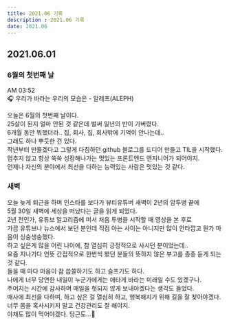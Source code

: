 ```yaml
---
title: 2021.06 기록  
description : 2021.06 기록  
date: 2021.06
---
```


## 2021.06.01

### 6월의 첫번째 날
AM 03:52  
🎧 우리가 바라는 우리의 모습은 - 알레프(ALEPH)  

오늘은 6월의 첫번째 날이다.  
25살이 된지 얼마 안된 것 같은데 벌써 일년의 반이 가버렸다.  
6개월 동안 뭐했더라.. 집, 회사, 집, 회사밖에 기억이 안나는데..  
그래도 하나 뿌듯한 건 있다.  
작년부터 만들겠다고 그렇게 다짐하던 github 블로그를 드디어 만들고 TIL을 시작했다.  
멈추지 않고 항상 쑥쑥 성장해나가는 멋있는 프론트엔드 엔지니어가 되어야지.  
언제나 자신의 분야에서 최선을 다하는 능력있는 사람은 멋있는 것 같다.  


### 새벽
오늘 늦게 퇴근을 하며 인스타를 보다가 뷰티유튜버 새벽이 2년의 암투병 끝에  
5월 30일 새벽에 세상을 떠났다는 글을 읽게 되었다.  
2년 전인가, 유튜브 알고리즘에 떠서 처음 투병을 시작할 때 영상을 본 후로  
가끔 유튜브나 뉴스에서 보던 분인데 직접 아는 사이는 아니지만 많이 안타깝고 뭔가 마음이 싱숭생숭했다.  
하고 싶은게 많을 어린 나이에, 참 열심히 긍정적으로 사시던 분이었는데..  
요즘 지나가다 언뜻 간접적으로 한번씩 봤던 분들의 뜻하지 않은 부고를 종종 듣게 되는 것 같다.  
들을 때 마다 마음이 참 씁쓸하기도 하고 슬프기도 하다.  
나에게 너무 당연한 내일이 누군가에게는 애타게 바라는 미래일 수도 있겠구나.  
주어지는 시간에 감사하며 매일을 헛되지 않게 보내야겠다는 생각도 들었다.  
매사에 최선을 다하며, 하고 싶은 걸 열심히 하고, 행복해지기 위해 길을 잘 찾아야겠다.  
너무 몸을 혹사시키지 말고 건강관리도 잘 해야지.  
야채도 많이 먹어야겠다. 당근도...🥕 